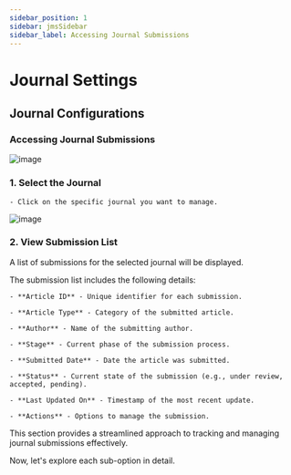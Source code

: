 ```yaml
---
sidebar_position: 1
sidebar: jmsSidebar
sidebar_label: Accessing Journal Submissions
---
```

# Journal Settings

## Journal Configurations

### Accessing Journal Submissions

![image](/assets/images/journal/accessing-journal-submissions.webp)

### 1. Select the Journal

    - Click on the specific journal you want to manage. 

![image](/assets/images/journal/select-journal.webp)

### 2. View Submission List

A list of submissions for the selected journal will be displayed.

The submission list includes the following details:

    - **Article ID** - Unique identifier for each submission.

    - **Article Type** - Category of the submitted article.

    - **Author** - Name of the submitting author.

    - **Stage** - Current phase of the submission process.

    - **Submitted Date** - Date the article was submitted.

    - **Status** - Current state of the submission (e.g., under review, accepted, pending).

    - **Last Updated On** - Timestamp of the most recent update.

    - **Actions** - Options to manage the submission.

This section provides a streamlined approach to tracking and managing journal submissions effectively.

Now, let's explore each sub-option in detail.
